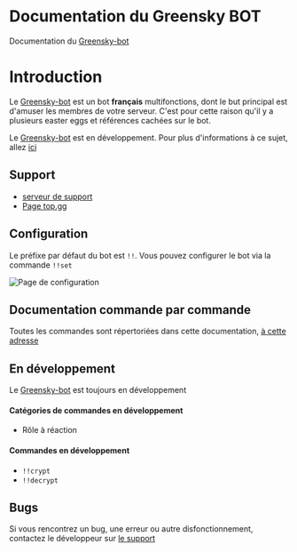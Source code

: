 ﻿# Documentation du Greensky BOT
Documentation du [Greensky-bot](https://bit.ly/39WtbBC)

# Introduction
Le [Greensky-bot](https://bit.ly/39WtbBC) est un bot **français** multifonctions, dont le but principal est d'amuser les membres de votre serveur.
C'est pour cette raison qu'il y a plusieurs easter eggs et références cachées sur le bot.

Le [Greensky-bot](https://bit.ly/39WtbBC) est en développement.
Pour plus d'informations à ce sujet, allez [ici](https://github.com/Greensky-gs/gs-bot-doc/blob/main/README.md#en-développement)  

## Support
* [serveur de support](https://discord.gg/G7QDcNkvPS)
* [Page top.gg](https://top.gg/bot/810823531947884554)
  
## Configuration
Le préfixe par défaut du bot est `!!`.
Vous pouvez configurer le bot via la commande `!!set`
  
![Page de configuration](https://media.discordapp.net/attachments/976356791451529236/976356821428240384/unknown.png)

## Documentation commande par commande
Toutes les commandes sont répertoriées dans cette documentation, [à cette adresse](https://github.com/Greensky-gs/gs-bot-doc/blob/main/commands)
 
  
## En développement
Le [Greensky-bot](https://bit.ly/39WtbBC) est toujours en développement

#### Catégories de commandes en développement
* Rôle à réaction
  
#### Commandes en développement
* `!!crypt`
* `!!decrypt`
  
## Bugs
Si vous rencontrez un bug, une erreur ou autre disfonctionnement, contactez le développeur sur [le support](https://discord.gg/G7QDcNkvPS)